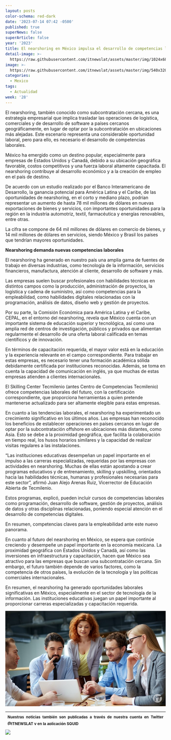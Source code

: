 ```yaml
---
layout: posts
color-schema: red-dark
date: '2023-07-14 07:42 -0500'
published: true
superNews: false
superArticle: false
year: '2023'
title: El nearshoring en México impulsa el desarrollo de competencias laborales
detail-image: >-
  https://raw.githubusercontent.com/itnewslat/assets/master/img/1024x680/reunion-de-gente-g.jpg
image: >-
  https://raw.githubusercontent.com/itnewslat/assets/master/img/540x320/reunion-de-gente-p.jpg
categories:
  - Mexico
tags:
  - Actualidad
week: '28'
---
```

El nearshoring, también conocido como subcontratación cercana, es una estrategia empresarial que implica trasladar las operaciones de logística, comerciales y de desarrollo de software a países cercanos geográficamente, en lugar de optar por la subcontratación en ubicaciones más alejadas. Este escenario representa una considerable oportunidad laboral, pero para ello, es necesario el desarrollo de competencias laborales.

México ha emergido como un destino popular, especialmente para empresas de Estados Unidos y Canadá, debido a su ubicación geográfica favorable, costos competitivos y una fuerza laboral altamente capacitada. El nearshoring contribuye al desarrollo económico y a la creación de empleo en el país de destino.

De acuerdo con un estudio realizado por el Banco Interamericano de Desarrollo, la ganancia potencial para América Latina y el Caribe, de las oportunidades de nearshoring, en el corto y mediano plazo, podrían representar un aumento de hasta 78 mil millones de dólares en nuevas exportaciones de bienes y servicios, con importantes oportunidades para la región en la industria automotriz, textil, farmacéutica y energías renovables, entre otras. 

La cifra se compone de 64 mil millones de dólares en comercio de bienes, y 14 mil millones de dólares en servicios, siendo México y Brasil los países que tendrían mayores oportunidades.

**Nearshoring demanda nuevas competencias laborales**

El nearshoring ha generado en nuestro país una amplia gama de fuentes de trabajo en diversas industrias, como tecnología de la información, servicios financieros, manufactura, atención al cliente, desarrollo de software y más.

Las empresas suelen buscar profesionales con habilidades técnicas en distintos campos como la producción, administración de proyectos, la logística y cadena de suministro, así como competencias para la empleabilidad, como habilidades digitales relacionadas con la programación, análisis de datos, diseño web y gestión de proyectos.

Por su parte, la Comisión Económica para América Latina y el Caribe, CEPAL, en el entorno del nearshoring, revela que México cuenta con un importante sistema de educación superior y tecnológica, así como una amplia red de centros de investigación, públicos y privados que alimentan regularmente el desarrollo de una oferta laboral calificada en temas científicos y de innovación.

En términos de capacitación requerida, el mayor valor está en la educación y la experiencia relevante en el campo correspondiente. Para trabajar en estas empresas, es necesario tener una formación académica sólida debidamente certificada por instituciones reconocidas. Además, se toma en cuenta la capacidad de comunicación en inglés, ya que muchas de estas empresas atienden a clientes internacionales.

El Skilling Center Tecmilenio (antes Centro de Competencias Tecmilenio) ofrece competencias laborales del futuro, con la certificación correspondiente, que proporciona herramientas a quien pretende mantenerse actualizado para ser altamente elegible para estas empresas.

En cuanto a las tendencias laborales, el nearshoring ha experimentado un crecimiento significativo en los últimos años. Las empresas han reconocido los beneficios de establecer operaciones en países cercanos en lugar de optar por la subcontratación offshore en ubicaciones más distantes, como Asia. Esto se debe a la proximidad geográfica, que facilita la colaboración en tiempo real, los husos horarios similares y la capacidad de realizar visitas regulares a las instalaciones.

“Las instituciones educativas desempeñan un papel importante en el impulso a las carreras especializadas, requeridas por las empresas con actividades en nearshoring. Muchas de ellas están apostando a crear programas educativos y de entrenamiento, skilling y upskilling, orientados hacia las habilidades técnicas, humanas y profesionales necesarias para este sector”, afirmó Juan Alejo Arenas Ruiz, Vicerrector de Educación Abierta de Tecmilenio.

Estos programas, explicó, pueden incluir cursos de competencias laborales como programación, desarrollo de software, gestión de proyectos, análisis de datos y otras disciplinas relacionadas, poniendo especial atención en el desarrollo de competencias digitales.

En resumen, competencias claves para la empleabilidad ante este nuevo panorama.

En cuanto al futuro del nearshoring en México, se espera que continúe creciendo y desempeñe un papel importante en la economía mexicana. La proximidad geográfica con Estados Unidos y Canadá, así como las inversiones en infraestructura y capacitación, hacen que México sea atractivo para las empresas que buscan una subcontratación cercana. Sin embargo, el futuro también depende de varios factores, como la competencia de otros países, la evolución de la tecnología y las políticas comerciales internacionales.

En resumen, el nearshoring ha generado oportunidades laborales significativas en México, especialmente en el sector de tecnología de la información. Las instituciones educativas juegan un papel importante al proporcionar carreras especializadas y capacitación requerida.

![](https://raw.githubusercontent.com/itnewslat/assets/master/img/540x320/reunion-de-gente-p.jpg)

<table style="height: 42px;" width="569">
<tbody>
<tr>
<td style="text-align: justify;"><sub><strong>Nuestras noticias también son publicadas a través de nuestra cuenta en Twitter <a href="https://twitter.com/itnewslat?lang=es">@ITNEWSLAT</a> y en la aplicación <a href="https://squidapp.co/en/">SQUID</a></strong></sub></td>
</tr>
</tbody>
</table>
<img src="https://tracker.metricool.com/c3po.jpg?hash=56f88a41e39ab42c063cc51676587a04"/>